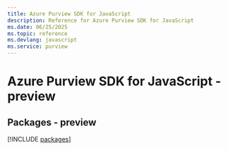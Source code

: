 ```yaml
---
title: Azure Purview SDK for JavaScript
description: Reference for Azure Purview SDK for JavaScript
ms.date: 06/25/2025
ms.topic: reference
ms.devlang: javascript
ms.service: purview
---
```

# Azure Purview SDK for JavaScript - preview
## Packages - preview
[!INCLUDE [packages](purview-index.md)]
